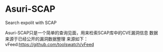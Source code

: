 # Asuri-SCAP
Search expolit with SCAP

Asuri-SCAP只是一个简单的查询见面，用来检索SCAP库中的CVE漏洞信息
数据来源于已经公开的漏洞数据整理
来源如下：
vFeed:https://github.com/toolswatch/vFeed


